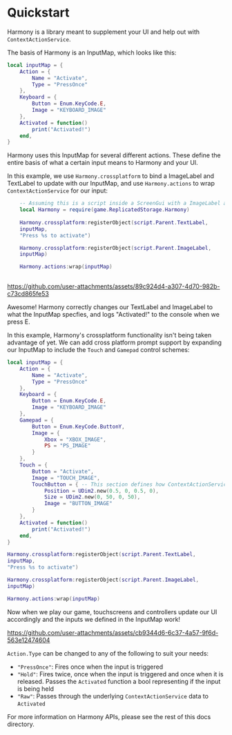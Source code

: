 # Quickstart

Harmony is a library meant to supplement your UI and help out with `ContextActionService`.

The basis of Harmony is an InputMap, which looks like this:

```lua
local inputMap = {
	Action = {
		Name = "Activate",
		Type = "PressOnce"
	},
	Keyboard = {
		Button = Enum.KeyCode.E,
		Image = "KEYBOARD_IMAGE"
	},
	Activated = function()
		print("Activated!")
	end,
}
```

Harmony uses this InputMap for several different actions. These define the entire basis of what a certain input means to Harmony and your UI.

In this example, we use `Harmony.crossplatform` to bind a ImageLabel and TextLabel to update with our InputMap, and use `Harmony.actions` to wrap `ContextActionService` for our input:

```lua
    -- Assuming this is a script inside a ScreenGui with a ImageLabel and TextLabel, using the InputMap above
    local Harmony = require(game.ReplicatedStorage.Harmony)
    
    Harmony.crossplatform:registerObject(script.Parent.TextLabel,
	inputMap,
	"Press %s to activate")

    Harmony.crossplatform:registerObject(script.Parent.ImageLabel,
	inputMap)

    Harmony.actions:wrap(inputMap)
    
```

https://github.com/user-attachments/assets/89c924d4-a307-4d70-982b-c73cd865fe53

Awesome! Harmony correctly changes our TextLabel and ImageLabel to what the InputMap specfies, and logs "Activated!" to the console when we press E.

In this example, Harmony's crossplatform functionality isn't being taken advantage of yet. We can add cross platform prompt support by expanding our InputMap to include the `Touch` and `Gamepad` control schemes:

```lua
local inputMap = {
	Action = {
		Name = "Activate",
		Type = "PressOnce"
	},
	Keyboard = {
		Button = Enum.KeyCode.E,
		Image = "KEYBOARD_IMAGE"
	},
	Gamepad = {
		Button = Enum.KeyCode.ButtonY,
		Image = {
			Xbox = "XBOX_IMAGE",
			PS = "PS_IMAGE"
		}
	},
	Touch = {
		Button = "Activate",
		Image = "TOUCH_IMAGE",
		TouchButton = { -- This section defines how ContextActionService should reposition and resize our button for touch support
			Position = UDim2.new(0.5, 0, 0.5, 0),
			Size = UDim2.new(0, 50, 0, 50),
			Image = "BUTTON_IMAGE"
		}
	},
	Activated = function()
		print("Activated!")
	end,
}

Harmony.crossplatform:registerObject(script.Parent.TextLabel,
inputMap,
"Press %s to activate")

Harmony.crossplatform:registerObject(script.Parent.ImageLabel,
inputMap)

Harmony.actions:wrap(inputMap)
```

Now when we play our game, touchscreens and controllers update our UI accordingly and the inputs we defined in the InputMap work!


https://github.com/user-attachments/assets/cb9344d6-6c37-4a57-9f6d-563e12474604



`Action.Type` can be changed to any of the following to suit your needs:
- `"PressOnce"`: Fires once when the input is triggered
- `"Hold"`: Fires twice, once when the input is triggered and once when it is released. Passes the `Activated` function a bool representing if the input is being held
- `"Raw"`: Passes through the underlying `ContextActionService` data to `Activated`

For more information on Harmony APIs, please see the rest of this docs directory.
